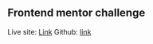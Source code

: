 ## Frontend mentor challenge
Live site: [Link](veronisab.github.io/product-card-fmio)
Github: [link](github.com/veronisab/product-card-fmio)
